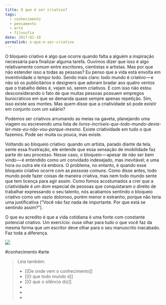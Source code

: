 ```yaml
---
title: O que é ser criativo?
tags:
  - conhecimento
  - pensamento
  - arte
  - filosofia
date: 2017-01-10
permalink: o-que-e-ser-criativo
---
```

O bloqueio criativo é algo que ocorre quando falta a alguém a inspiração necessária para finalizar alguma tarefa. Ouvimos dizer que isso é algo relativamente comum entre escritores, cientistas e artistas. Mas por que não estender isso a todas as pessoas? Eu penso que a vida está envolta em inventividade o tempo todo. Sendo mais claro: todo mundo é criativo — e não só os publicitários e designers que adoram bradar aos quatro ventos que o trabalho deles é, vejam só, serem criativos. E com isso não estou desconsiderando o fato de que muitas pessoas possuem empregos burocráticos em que se demanda quase sempre apenas repetição. Sim, isso existe aos montes. Mas quem disse que a criatividade só pode existir em conjunto com um salário?

Podemos ser criativos arrumando as meias na gaveta, planejando uma viagem ou escrevendo uma lista de _livros-incríveis-que-todo-mundo-devia-ler-mas-eu-não-vou-porque-mesmo_. Existe criatividade em tudo o que fazemos. Pode ser muita ou pouca, mas existe.

Voltando ao bloqueio criativo: quando um artista, parado diante da tela, sente essa frustração, ele entende que essa sensação de imobilidade faz parte do seu processo. Nesse caso, o bloqueio — apesar de não ser bem vindo — é entendido como um convidado indesejado, mas inevitável; e uma hora ou outra ele irá embora. O problema, no entanto, é quando esse bloqueio criativo ocorre com as _pessoas comuns_. Como disse antes, todo mundo pode fazer coisas de maneira criativa, mas nem todo mundo sente que tem licença para agir assim. Como fomos acostumados a crer que a criatividade é um dom especial de pessoas que conquistaram o direito de trabalhar expressando o seu talento, nós acabamos sentindo o bloqueio criativo como um vazio doloroso, porém menor e estranho, porque não teria uma justificativa (“Você não faz nada de importante. Por que está se sentindo assim?”).

O que eu acredito é que a vida cotidiana é uma fonte com constante potencial criativo. Um exercício: ouse olhar para tudo o que você faz da mesma forma que um escritor deve olhar para o seu manuscrito inacabado. Faz toda a diferença.

![](https://cdn-images-1.medium.com/max/800/1*5pLQ_IPx8f-7eEm8-FM4bg.png)


#conhecimento #arte

> Leia também:
> - [[De onde vem o conhecimento]]
> - [[O que todo mundo é]]
> - [[O que o silêncio diz]]
>-
>-
>-